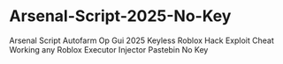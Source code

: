 # Arsenal-Script-2025-No-Key
Arsenal Script Autofarm Op Gui 2025 Keyless Roblox Hack Exploit Cheat Working any Roblox Executor Injector Pastebin No Key
